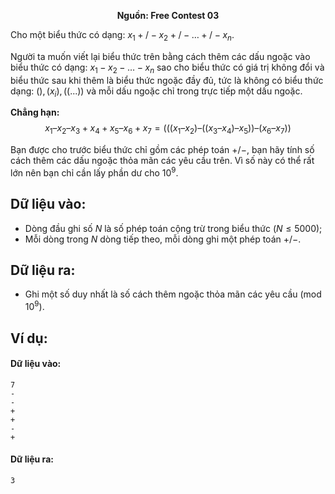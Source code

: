 **<center>Nguồn:  Free Contest 03</center>**

Cho một biểu thức có dạng: $x_1 +/- x_2 +/- … +/- x_n$.

Người ta muốn viết lại biểu thức trên bằng cách thêm các dấu ngoặc vào biểu thức có dạng: $x_1 - x_2 - … - x_n$ sao cho biểu thức có giá trị không đổi và biểu thức sau khi thêm là biểu thức ngoặc đầy đủ, tức là  không có biểu thức dạng:  $( ), (x_i), ((...))$ và mỗi dấu ngoặc chỉ trong trực tiếp một dấu ngoặc.

**Chẳng hạn:**
$$x_1 – x_2 – x_3 + x_4 + x_5 – x_6 + x_7 = (((x_1 – x_2) – ((x_3 – x_4) – x_5)) – (x_6 – x_7))$$

Bạn được cho trước biểu thức chỉ gồm các phép toán $+/-$, bạn hãy tính số cách thêm các dấu ngoặc thỏa mãn các yêu cầu trên. Vì số này có thể rất lớn nên bạn chỉ cần lấy phần dư cho $10^9$.

## Dữ liệu vào:
- Dòng đầu ghi số $N$ là số phép toán cộng trừ trong biểu thức $(N ≤ 5000)$;
- Mỗi dòng trong $N$ dòng tiếp theo, mỗi dòng ghi một phép toán $+/-$.

## Dữ liệu ra:
- Ghi một số duy nhất là số cách thêm ngoặc thỏa mãn các yêu cầu (mod $10^9$).

## Ví dụ:
#### Dữ liệu vào:
```
7
-
-
+
+
-
+
```

#### Dữ liệu ra:
```
3
```